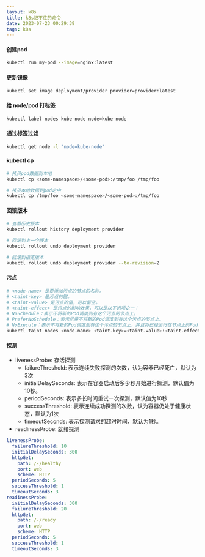 ```yaml
---
layout: k8s
title: k8s记不住的命令
date: 2023-07-23 00:29:39
tags: k8s
---
```


#### 创建pod
```sh
kubectl run my-pod --image=nginx:latest
```
#### 更新镜像
```sh
kubectl set image deployment/provider provider=provider:latest
```

#### 给 node/pod 打标签
```sh
kubectl label nodes kube-node node=kube-node
```

#### 通过标签过滤
```sh
kubectl get node -l "node=kube-node"
```

#### kubectl cp
```sh
# 拷贝pod数据到本地
kubectl cp <some-namespace>/<some-pod>:/tmp/foo /tmp/foo

# 拷贝本地数据到pod之中
kubectl cp /tmp/foo <some-namespace>/<some-pod>:/tmp/foo
```

#### 回滚版本
```sh
# 查看历史版本
kubectl rollout history deployment provider

# 回滚到上一个版本
kubectl rollout undo deployment provider

# 回滚到指定版本
kubectl rollout undo deployment provider --to-revision=2
```

#### 污点
```sh
# <node-name> 是要添加污点的节点的名称。
# <taint-key> 是污点的键。
# <taint-value> 是污点的值，可以留空。
# <taint-effect> 是污点的影响效果，可以是以下选项之一：
# NoSchedule：表示不将新的Pod调度到有这个污点的节点上。
# PreferNoSchedule：表示尽量不将新的Pod调度到有这个污点的节点上。
# NoExecute：表示不将新的Pod调度到有这个污点的节点上，并且将已经运行在节点上的Pod驱逐出节点（如果它们不匹配Pod的容忍度）。
kubectl taint nodes <node-name> <taint-key>=<taint-value>:<taint-effect>
```

#### 探测
* livenessProbe: 存活探测
    * failureThreshold: 表示连续失败探测的次数，认为容器已经死亡，默认为3次
    * initialDelaySeconds: 表示在容器启动后多少秒开始进行探测，默认值为10秒。
    * periodSeconds: 表示多长时间重试一次探测，默认值为10秒
    * successThreshold: 表示连续成功探测的次数，认为容器仍处于健康状态，默认为1次
    * timeoutSeconds: 表示探测请求的超时时间，默认为1秒。
* readinessProbe: 就绪探测
```yaml
livenessProbe:
  failureThreshold: 10
  initialDelaySeconds: 300
  httpGet:
    path: /-/healthy
    port: web
    scheme: HTTP
  periodSeconds: 5
  successThreshold: 1
  timeoutSeconds: 3
readinessProbe:
  initialDelaySeconds: 300
  failureThreshold: 20
  httpGet:
    path: /-/ready
    port: web
    scheme: HTTP
  periodSeconds: 5
  successThreshold: 1
  timeoutSeconds: 3
```
